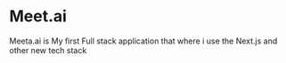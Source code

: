 # Meet.ai
Meeta.ai is My first Full stack application  that where i use the Next.js and other new tech stack

